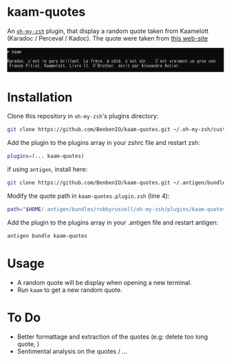 # kaam-quotes

An [`oh-my-zsh`](https://github.com/robbyrussell/oh-my-zsh) plugin, that display a random quote taken from Kaamelott (Karadoc / Perceval / Kadoc).
The quote were taken from [this web-site](https://fr.wikiquote.org/wiki/Kaamelott)

<img src="kaam_example.png">

# Installation

Clone this repository in `oh-my-zsh`'s plugins directory:
```bash
git clone https://github.com/BenbenIO/kaam-quotes.git ~/.oh-my-zsh/custom/plugins/kaam-quotes
```

Add the plugin to the plugins array in your zshrc file and restart zsh:
```zsh
plugins=(... kaam-quotes)
```

if using `antigen`, install here:
```bash
git clone https://github.com/BenbenIO/kaam-quotes.git ~/.antigen/bundles/robbyrussell/oh-my-zsh/plugins/
```
Modify the quote path in `kaam-quotes.plugin.zsh` (line 4):
```zsh
path="$HOME/.antigen/bundles/robbyrussell/oh-my-zsh/plugins/kaam-quotes/"
```
Add the plugin to the plugins array in your .antigen file and restart antigen:
```zsh
antigen bundle kaam-quotes
```

# Usage

* A random quote will be display when opening a new terminal.
* Run `kaam` to get a new random quote.

# To Do

* Better formattage and extraction of the quotes (e.g: delete too long quote, )
* Sentimental analysis on the quotes / ...
